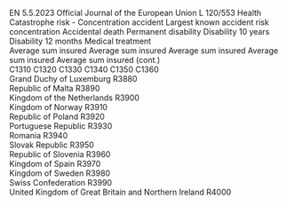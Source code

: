 EN  5.5.2023 Official Journal of the European Union L 120/553
 Health Catastrophe risk - Concentration 
accident  Largest known 
accident risk 
concentration  Accidental death  Permanent 
disability  Disability 10 years  Disability 12 
months  Medical treatment  
Average sum 
insured  Average sum 
insured  Average sum 
insured  Average sum 
insured  Average sum 
insured  (cont.)  
C1310  C1320  C1330  C1340  C1350  C1360  
Grand Duchy of Luxemburg  R3880  
Republic of Malta  R3890  
Kingdom of the Netherlands  R3900  
Kingdom of Norway  R3910  
Republic of Poland  R3920  
Portuguese Republic  R3930  
Romania  R3940  
Slovak Republic  R3950  
Republic of Slovenia  R3960  
Kingdom of Spain  R3970  
Kingdom of Sweden  R3980  
Swiss Confederation  R3990  
United Kingdom of Great Britain and 
Northern Ireland  R4000